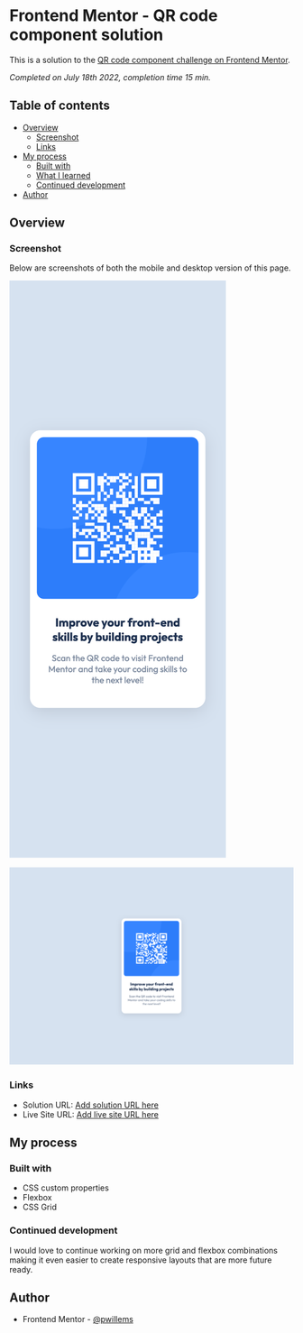 # Frontend Mentor - QR code component solution

This is a solution to the [QR code component challenge on Frontend Mentor](https://www.frontendmentor.io/challenges/qr-code-component-iux_sIO_H).

_Completed on July 18th 2022, completion time 15 min._

## Table of contents

- [Overview](#overview)
  - [Screenshot](#screenshot)
  - [Links](#links)
- [My process](#my-process)
  - [Built with](#built-with)
  - [What I learned](#what-i-learned)
  - [Continued development](#continued-development)
- [Author](#author)

## Overview

### Screenshot

Below are screenshots of both the mobile and desktop version of this page.

![](./screenshots/Mobile_Screenshot.png)

![](./screenshots/Desktop_Screenshot.png)

### Links

- Solution URL: [Add solution URL here](https://your-solution-url.com)
- Live Site URL: [Add live site URL here](https://your-live-site-url.com)

## My process

### Built with

- CSS custom properties
- Flexbox
- CSS Grid

### Continued development

I would love to continue working on more grid and flexbox combinations making it even easier to create responsive layouts that are more future ready.

## Author

- Frontend Mentor - [@pwillems](https://www.frontendmentor.io/profile/pwillems)
